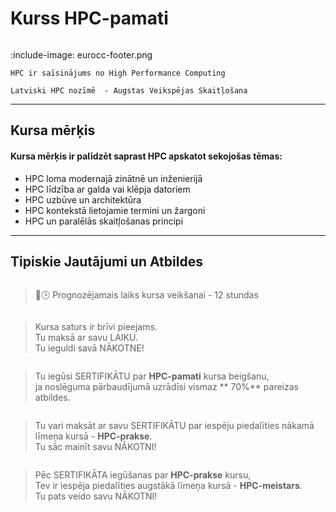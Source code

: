 # Kurss HPC-pamati

<!-- ## Par kursu -->

```attention-note {label: "Kursu piedāvā "}
```

:include-image: eurocc-footer.png

```attention-note {label: "Ko nozīmē HPC? "}
HPC ir saīsinājums no High Performance Computing
```

```attention-note {label: "Tev ir jāzin šo "}
Latviski HPC nozīmē  - Augstas Veikspējas Skaitļošana 
```
---

## Kursa mērķis

#### Kursa mērķis ir palīdzēt saprast HPC apskatot sekojošas tēmas:

- HPC loma modernajā zinātnē un inženierijā
- HPC līdzība ar galda vai klēpja datoriem
- HPC uzbūve un architektūra
- HPC kontekstā lietojamie termini un žargoni 
- HPC un paralēlās skaitļošanas principi

---

## Tipiskie Jautājumi un Atbildes 

```attention-question {label: "Cik ilgi ir jāstudē? "}
```

> 🍃🕒 Prognozējamais laiks kursa veikšanai - 12 stundas



```attention-question {label: "Cik ir jāmaksā? "}
```

>  Kursa saturs ir brīvi pieejams.   
 Tu maksā ar savu LAIKU.  
 Tu ieguldi savā NĀKOTNE!

```attention-question {label: "Vai ES iegūšu kādu DOKUMENTU? "}
```
> Tu iegūsi SERTIFIKĀTU par **HPC-pamati** kursa beigšanu,   
ja noslēguma pārbaudījumā uzrādīsi vismaz ** 70%** pareizas atbildes.

```attention-question {label: "Kur MAN var noderēt SERTIFIKĀTS? "}
```

>  Tu vari maksāt ar savu SERTIFIKĀTU par iespēju piedalīties nākamā līmeņa kursā - **HPC-prakse**.  
Tu sāc mainīt savu NĀKOTNI!

```attention-question {label: "Dzirdēts, ka esot ir trīs HPC kursi... "}
```
>  Pēc SERTIFIKĀTA iegūšanas par **HPC-prakse** kursu,  
Tev ir iespēja piedalīties augstākā līmeņa kursā - **HPC-meistars**.  
Tu pats veido savu NĀKOTNI!
